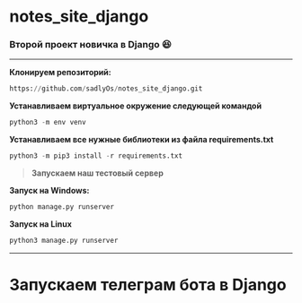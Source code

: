 # notes_site_django
### Второй проект новичка в Django :laughing:
___
**Клонируем репозиторий:**
```python
https://github.com/sadlyOs/notes_site_django.git
```
**Устанавливаем виртуальное окружение следующей командой**
```python
python3 -m env venv
```

**Устанавливаем все нужные библиотеки из файла requirements.txt**
```python
python3 -m pip3 install -r requirements.txt 
```

> **Запускаем наш тестовый сервер**

**Запуск на Windows:**
```python
python manage.py runserver
```
   
**Запуск на Linux**
```python
python3 manage.py runserver
```
___

# Запускаем телеграм бота в Django
